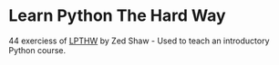 # Learn Python The Hard Way

44 exerciess of [LPTHW](http://learnpythonthehardway.org/) by Zed Shaw - Used to teach an introductory Python course.
